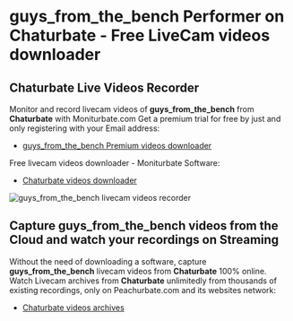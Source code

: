 # guys_from_the_bench Performer on Chaturbate - Free LiveCam videos downloader

## Chaturbate Live Videos Recorder

Monitor and record livecam videos of **guys_from_the_bench** from **Chaturbate** with Moniturbate.com
Get a premium trial for free by just and only registering with your Email address:
* [guys_from_the_bench Premium videos downloader](https://moniturbate.com/request-demo-licence-key.html)

Free livecam videos downloader - Moniturbate Software:
* [Chaturbate videos downloader](https://moniturbate.com/moniturbate-download-software.html)

![guys_from_the_bench livecam videos recorder](https://peachurnet.com/templates/moniturbate-software.png)


## Capture guys_from_the_bench videos from the Cloud and watch your recordings on Streaming

Without the need of downloading a software, capture **guys_from_the_bench** livecam videos from **Chaturbate** 100% online.
Watch Livecam archives from **Chaturbate** unlimitedly from thousands of existing recordings, only on Peachurbate.com and its websites network:
* [Chaturbate videos archives](https://peachurnet.com/)